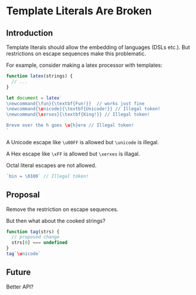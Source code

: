 # Template Literals Are Broken

## Introduction

Template literals should allow the embedding of languages (DSLs etc.). But restrictions on escape sequences make this problematic.

For example, consider making a latex processor with templates:

```js
function latex(strings) {
  // ...
}

let document = latex`
\newcommand{\fun}{\textbf{Fun!}}  // works just fine
\newcommand{\unicode}{\textbf{Unicode!}} // Illegal token!
\newcommand{\xerxes}{\textbf{King!}} // Illegal token!

Breve over the h goes \u{h}ere // Illegal token!
`
```

A Unicode escape like `\u00FF` is allowed but `\unicode` is illegal.

A Hex escape like `\xFF` is allowed but `\xerxes` is illagal.

Octal literal escapes are not allowed.

```js
`bin = \0100` // Illegal token!
```

## Proposal

Remove the restriction on escape sequences.

But then what about the cooked strings?

```js
function tag(strs) {
  // proposed change
  strs[0] === undefined
}
tag`\unicode`
```

## Future

Better API?

